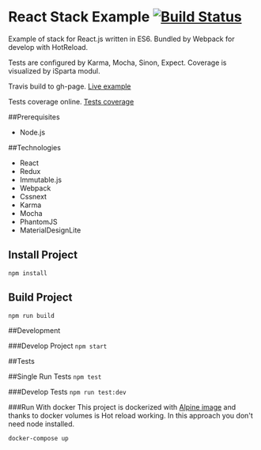 # React Stack Example [![Build Status](https://travis-ci.org/TondaHack/react-stack.svg?branch=master)](https://travis-ci.org/TondaHack/react-stack)

Example of stack for React.js written in ES6. Bundled by Webpack for develop with HotReload.

Tests are configured by Karma, Mocha, Sinon, Expect. Coverage is visualized by iSparta modul. 

Travis build to gh-page. [Live example](http://tondahack.github.io/react-stack/)

Tests coverage online. [Tests coverage](http://tondahack.github.io/react-stack/coverage/)

##Prerequisites
- Node.js

##Technologies
- React
- Redux
- Immutable.js
- Webpack
- Cssnext
- Karma
- Mocha
- PhantomJS
- MaterialDesignLite

## Install Project
`npm install`

## Build Project
`npm run build`

##Development

###Develop Project
 `npm start`

##Tests

##Single Run Tests
 `npm test`

###Develop Tests
 `npm run test:dev`
 
###Run With docker
 This project is dockerized with [Alpine image](https://hub.docker.com/_/alpine/) and thanks to docker volumes is Hot reload working. 
 In this approach you don't need node installed.

 `docker-compose up`



